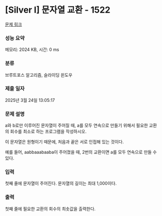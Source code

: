 # [Silver I] 문자열 교환 - 1522 

[문제 링크](https://www.acmicpc.net/problem/1522) 

### 성능 요약

메모리: 2024 KB, 시간: 0 ms

### 분류

브루트포스 알고리즘, 슬라이딩 윈도우

### 제출 일자

2025년 3월 24일 13:05:17

### 문제 설명

<p>a와 b로만 이루어진 문자열이 주어질 때,  a를 모두 연속으로 만들기 위해서 필요한 교환의 회수를 최소로 하는 프로그램을 작성하시오.</p>

<p>이 문자열은 원형이기 때문에, 처음과 끝은 서로 인접해 있는 것이다.</p>

<p>예를 들어,  aabbaaabaaba이 주어졌을 때, 2번의 교환이면 a를 모두 연속으로 만들 수 있다.</p>

### 입력 

 <p>첫째 줄에 문자열이 주어진다. 문자열의 길이는 최대 1,000이다.</p>

### 출력 

 <p>첫째 줄에 필요한 교환의 회수의 최솟값을 출력한다.</p>


